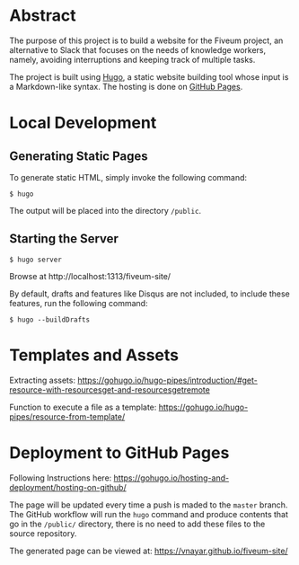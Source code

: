 # Abstract

The purpose of this project is to build a website for the Fiveum project, an alternative to Slack
that focuses on the needs of knowledge workers, namely, avoiding interruptions and keeping track of
multiple tasks.

The project is built using [Hugo](https://gohugo.io/getting-started/quick-start/), a static website
building tool whose input is a Markdown-like syntax. The hosting is done on [GitHub
Pages](https://pages.github.com/).

# Local Development

## Generating Static Pages

To generate static HTML, simply invoke the following command:
```
$ hugo
```

The output will be placed into the directory `/public`.

## Starting the Server

```
$ hugo server
```

Browse at http://localhost:1313/fiveum-site/

By default, drafts and features like Disqus are not included, to include these features, run the
following command:

```
$ hugo --buildDrafts
```

# Templates and Assets

Extracting assets: https://gohugo.io/hugo-pipes/introduction/#get-resource-with-resourcesget-and-resourcesgetremote

Function to execute a file as a template:
https://gohugo.io/hugo-pipes/resource-from-template/


# Deployment to GitHub Pages

Following Instructions here: https://gohugo.io/hosting-and-deployment/hosting-on-github/

The page will be updated every time a push is maded to the `master` branch. The GitHub workflow will
run the `hugo` command and produce contents that go in the `/public/` directory, there is no need to
add these files to the source repository.

The generated page can be viewed at: https://vnayar.github.io/fiveum-site/
